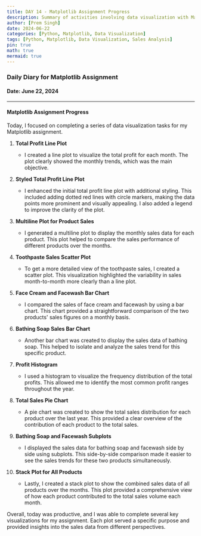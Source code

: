 ```yaml
---
title: DAY 14 - Matplotlib Assignment Progress
description: Summary of activities involving data visualization with Matplotlib for sales data analysis.
author: [Prem Singh]
date: 2024-06-22
categories: [Python, Matplotlib, Data Visualization]
tags: [Python, Matplotlib, Data Visualization, Sales Analysis]
pin: true
math: true
mermaid: true
---
```


### Daily Diary for Matplotlib Assignment

#### Date: June 22, 2024

---

#### **Matplotlib Assignment Progress**

Today, I focused on completing a series of data visualization tasks for my Matplotlib assignment.

1. **Total Profit Line Plot**
    - I created a line plot to visualize the total profit for each month. The plot clearly showed the monthly trends, which was the main objective.

2. **Styled Total Profit Line Plot**
    - I enhanced the initial total profit line plot with additional styling. This included adding dotted red lines with circle markers, making the data points more prominent and visually appealing. I also added a legend to improve the clarity of the plot.

3. **Multiline Plot for Product Sales**
    - I generated a multiline plot to display the monthly sales data for each product. This plot helped to compare the sales performance of different products over the months.

4. **Toothpaste Sales Scatter Plot**
    - To get a more detailed view of the toothpaste sales, I created a scatter plot. This visualization highlighted the variability in sales month-to-month more clearly than a line plot.

5. **Face Cream and Facewash Bar Chart**
    - I compared the sales of face cream and facewash by using a bar chart. This chart provided a straightforward comparison of the two products' sales figures on a monthly basis.

6. **Bathing Soap Sales Bar Chart**
    - Another bar chart was created to display the sales data of bathing soap. This helped to isolate and analyze the sales trend for this specific product.

7. **Profit Histogram**
    - I used a histogram to visualize the frequency distribution of the total profits. This allowed me to identify the most common profit ranges throughout the year.

8. **Total Sales Pie Chart**
    - A pie chart was created to show the total sales distribution for each product over the last year. This provided a clear overview of the contribution of each product to the total sales.

9. **Bathing Soap and Facewash Subplots**
    - I displayed the sales data for bathing soap and facewash side by side using subplots. This side-by-side comparison made it easier to see the sales trends for these two products simultaneously.

10. **Stack Plot for All Products**
    - Lastly, I created a stack plot to show the combined sales data of all products over the months. This plot provided a comprehensive view of how each product contributed to the total sales volume each month.

Overall, today was productive, and I was able to complete several key visualizations for my assignment. Each plot served a specific purpose and provided insights into the sales data from different perspectives.

